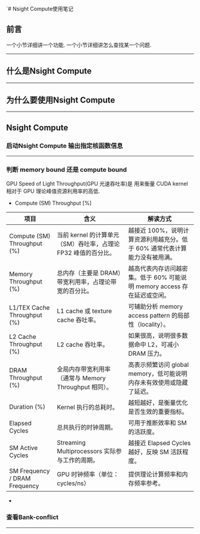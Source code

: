 `# Nsight Compute使用笔记

## 前言

一个小节详细讲一个功能. 一个小节详细讲怎么查找某一个问题.

---

## 什么是Nsight Compute

---

## 为什么要使用Nsight Compute

---

## Nsight Compute

### 启动Nsight Compute 输出指定核函数信息

---

### 判断 memory bound 还是 compute bound

GPU Speed of Light Throughput(GPU 光速吞吐率)是 用来衡量 CUDA kernel 相对于 GPU 理论峰值资源利用率的高低.

- Compute (SM) Throughput [%]

| 项目                            | 含义                                      | 解读方式                                           |
|-------------------------------|-----------------------------------------|------------------------------------------------|
| Compute (SM) Throughput (%)   | 当前 kernel 的计算单元（SM）吞吐率，占理论 FP32 峰值的百分比。 | 越接近 100%，说明计算资源利用越充分。低于 60% 通常代表计算能力没有被用满。     |
| Memory Throughput (%)         | 总内存（主要是 DRAM）带宽利用率，占理论带宽的百分比。           | 越高代表内存访问越密集。低于 60% 可能说明 memory access 存在延迟或空闲。 |
| L1/TEX Cache Throughput (%)   | L1 cache 或 texture cache 吞吐率。           | 可辅助分析 memory access pattern 的局部性（locality）。    |
| L2 Cache Throughput (%)       | L2 cache 吞吐率。                           | 如果很高，说明很多数据命中 L2，可减小 DRAM 压力。                  |
| DRAM Throughput (%)           | 全局内存带宽利用率（通常与 Memory Throughput 相同）。    | 高表示频繁访问 global memory，低可能说明内存未有效使用或隐藏了延迟。      |
| Duration (%)                  | Kernel 执行的总耗时。                          | 越短越好，是衡量优化是否生效的重要指标。                           |
| Elapsed Cycles                | 总共执行的时钟周期。                              | 可用于推断效率和 SM 的活跃度。                              |
| SM Active Cycles              | Streaming Multiprocessors 实际参与工作的周期。    | 越接近 Elapsed Cycles 越好，反映 SM 活跃程度。              |
| SM Frequency / DRAM Frequency | GPU 时钟频率（单位：cycles/ns）                  | 提供理论计算频率和内存频率参考。                               |

-

### 查看Bank-conflict

---


